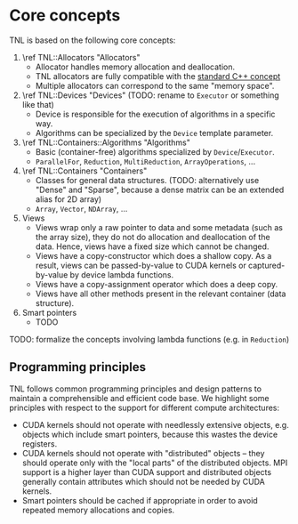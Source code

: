 # Core concepts

TNL is based on the following core concepts:

1. \ref TNL::Allocators "Allocators"
   - Allocator handles memory allocation and deallocation.
   - TNL allocators are fully compatible with the
     [standard C++ concept](https://en.cppreference.com/w/cpp/named_req/Allocator)
   - Multiple allocators can correspond to the same "memory space".
2. \ref TNL::Devices "Devices"
   (TODO: rename to `Executor` or something like that)
   - Device is responsible for the execution of algorithms in a specific way.
   - Algorithms can be specialized by the `Device` template parameter.
3. \ref TNL::Containers::Algorithms "Algorithms"
   - Basic (container-free) algorithms specialized by `Device`/`Executor`.
   - `ParallelFor`, `Reduction`, `MultiReduction`, `ArrayOperations`, ...
4. \ref TNL::Containers "Containers"
   - Classes for general data structures.
     (TODO: alternatively use "Dense" and "Sparse", because a dense matrix can
     be an extended alias for 2D array)
   - `Array`, `Vector`, `NDArray`, ...
5. Views
   - Views wrap only a raw pointer to data and some metadata (such as the array
     size), they do not do allocation and deallocation of the data. Hence, views
     have a fixed size which cannot be changed.
   - Views have a copy-constructor which does a shallow copy. As a result, views
     can be passed-by-value to CUDA kernels or captured-by-value by device
     lambda functions.
   - Views have a copy-assignment operator which does a deep copy.
   - Views have all other methods present in the relevant container (data
     structure).
6. Smart pointers
   - TODO

TODO: formalize the concepts involving lambda functions (e.g. in `Reduction`)

## Programming principles

TNL follows common programming principles and design patterns to maintain a
comprehensible and efficient code base. We highlight some principles with
respect to the support for different compute architectures:

- CUDA kernels should not operate with needlessly extensive objects, e.g.
  objects which include smart pointers, because this wastes the device
  registers.
- CUDA kernels should not operate with "distributed" objects – they should
  operate only with the "local parts" of the distributed objects. MPI support is
  a higher layer than CUDA support and distributed objects generally contain
  attributes which should not be needed by CUDA kernels.
- Smart pointers should be cached if appropriate in order to avoid repeated
  memory allocations and copies.
